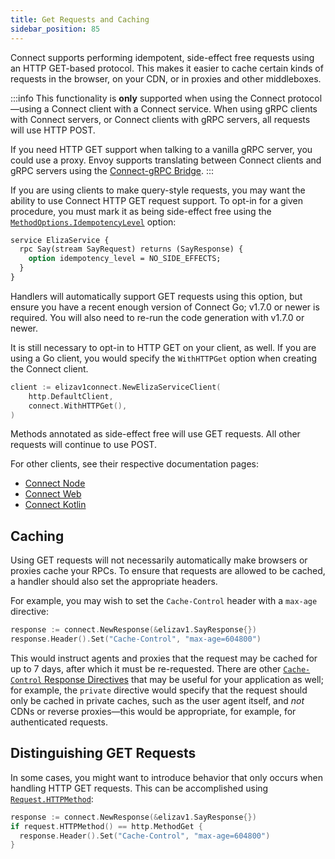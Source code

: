 ```yaml
---
title: Get Requests and Caching
sidebar_position: 85
---
```


Connect supports performing idempotent, side-effect free requests using an HTTP
GET-based protocol. This makes it easier to cache certain kinds of requests in
the browser, on your CDN, or in proxies and other middleboxes.

:::info
This functionality is **only** supported when using the Connect
protocol&mdash;using a Connect client with a Connect service. When using gRPC
clients with Connect servers, or Connect clients with gRPC servers, all
requests will use HTTP POST.

If you need HTTP GET support when talking to a vanilla gRPC server, you could
use a proxy. Envoy supports translating between Connect clients and gRPC servers
using the [Connect-gRPC Bridge][connect-grpc-bridge-docs].
:::

If you are using clients to make query-style requests, you may want the ability
to use Connect HTTP GET request support. To opt-in for a given procedure, you
must mark it as being side-effect free using the
[`MethodOptions.IdempotencyLevel`][idempotency-level] option:

```protobuf
service ElizaService {
  rpc Say(stream SayRequest) returns (SayResponse) {
    option idempotency_level = NO_SIDE_EFFECTS;
  }
}
```

Handlers will automatically support GET requests using this option, but ensure
you have a recent enough version of Connect Go; v1.7.0 or newer is required.
You will also need to re-run the code generation with v1.7.0 or newer.

It is still necessary to opt-in to HTTP GET on your client, as well. If you are
using a Go client, you would specify the `WithHTTPGet` option when creating the
Connect client.

```go
client := elizav1connect.NewElizaServiceClient(
	http.DefaultClient,
	connect.WithHTTPGet(),
)
```

Methods annotated as side-effect free will use GET requests. All other requests
will continue to use POST.

For other clients, see their respective documentation pages:

* [Connect Node](../node/get-requests-and-caching.md)
* [Connect Web](../web/get-requests-and-caching.md)
* [Connect Kotlin](../kotlin/get-requests-and-caching.md)

## Caching

Using GET requests will not necessarily automatically make browsers or proxies
cache your RPCs. To ensure that requests are allowed to be cached, a handler
should also set the appropriate headers.

For example, you may wish to set the `Cache-Control` header with a `max-age`
directive:

```go
response := connect.NewResponse(&elizav1.SayResponse{})
response.Header().Set("Cache-Control", "max-age=604800")
```

This would instruct agents and proxies that the request may be cached for up to
7 days, after which it must be re-requested. There are other
[`Cache-Control` Response Directives][cache-control-response-directives] that
may be useful for your application as well; for example, the `private` directive
would specify that the request should only be cached in private caches, such as
the user agent itself, and *not* CDNs or reverse proxies&mdash;this would be
appropriate, for example, for authenticated requests.

## Distinguishing GET Requests

In some cases, you might want to introduce behavior that only occurs when
handling HTTP GET requests. This can be accomplished using
[`Request.HTTPMethod`][request-httpmethod]:

```go
response := connect.NewResponse(&elizav1.SayResponse{})
if request.HTTPMethod() == http.MethodGet {
  response.Header().Set("Cache-Control", "max-age=604800")
}
```

[connect-grpc-bridge-docs]: https://www.envoyproxy.io/docs/envoy/v1.26.0/configuration/http/http_filters/connect_grpc_bridge_filter#config-http-filters-connect-grpc-bridge
[cache-control-response-directives]: https://developer.mozilla.org/en-US/docs/Web/HTTP/Headers/Cache-Control#response_directives
[idempotency-level]: https://github.com/protocolbuffers/protobuf/blob/e5679c01e8f47e8a5e7172444676bda1c2ada875/src/google/protobuf/descriptor.proto#L795
[request-httpmethod]: https://pkg.go.dev/github.com/bufbuild/connect-go#Request.HTTPMethod
